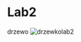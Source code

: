 # Lab2
drzewo
![drzewkolab2](https://user-images.githubusercontent.com/117357038/200648178-e5105ae9-2087-46ea-a257-4bd8e6ba2227.jpg)
